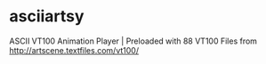 # asciiartsy
ASCII VT100 Animation Player | Preloaded with 88 VT100 Files from http://artscene.textfiles.com/vt100/
